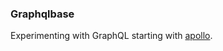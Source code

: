 ### Graphqlbase

Experimenting with GraphQL starting with [apollo](https://www.apollographql.com/blog/backend/using-express-with-graphql-server-node-js/).